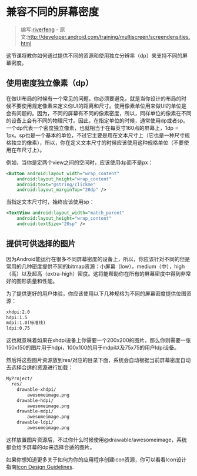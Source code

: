 # 兼容不同的屏幕密度

> 编写:[riverfeng](https://github.com/riverfeng) - 原文:<http://developer.android.com/training/multiscreen/screendensities.html>

这节课将教你如何通过提供不同的资源和使用独立分辨率（dp）来支持不同的屏幕密度。

## 使用密度独立像素（dp）

在做UI布局的时候有一个常见的问题，你必须要避免，就是当你设计的布局的时候不要使用规定像素来定义你UI的距离和尺寸。使用像素单位用来做UI的单位是会有问题的。因为，不同的屏幕有不同的像素密度，所以，同样单位的像素在不同的设备上会有不同的物理尺寸。因此，在指定单位的时候，通常使用dp或者sp。一个dp代表一个密度独立像素，也就相当于在每英寸160点的屏幕上，1dp = 1px。sp也是一个基本的单位，不过它主要是用在文本尺寸上（它也是一种尺寸规格独立的像素），所以，你在定义文本尺寸的时候应该使用这种规格单位（不要使用在布尺寸上）。

例如，当你是定两个view之间的空间时，应该使用dp而不是px：
```xml
<Button android:layout_width="wrap_content"
    android:layout_height="wrap_content"
    android:text="@string/clickme"
    android:layout_marginTop="20dp" />
```
当指定文本尺寸时，始终应该使用sp：
```xml
<TextView android:layout_width="match_parent"
    android:layout_height="wrap_content"
    android:textSize="20sp" />
```

## 提供可供选择的图片

因为Android能运行在很多不同屏幕密度的设备上，所以，你应该针对不同的但是常用的几种密度提供不同的bitmap资源：小屏幕（low），medium（中），high（高）以及超高（extra-high）密度。这将能帮助你在所有的屏幕密度中得到非常好的图形质量和性能。

为了提供更好的用户体验，你应该使用以下几种规格为不同的屏幕密度提供位图资源：
```xml
xhdpi:2.0
hdpi:1.5
mdpi:1.0(标准线)
ldpi:0.75
```

这也就意味着如果在xhdpi设备上你需要一个200x200的图片，那么你则需要一张150x150的图片用于hdpi，100x100的用于mdpi以及75x75的用户ldpi设备。

然后将这些图片资源放到res/对应的目录下面，系统会自动根据当前屏幕密度自动去选择合适的资源进行加载：
```xml
MyProject/
  res/
    drawable-xhdpi/
        awesomeimage.png
    drawable-hdpi/
        awesomeimage.png
    drawable-mdpi/
        awesomeimage.png
    drawable-ldpi/
        awesomeimage.png
```
这样放置图片资源后，不过你什么时候使用@drawable/awesomeimage，系统都会给予屏幕的dp来选择合适的图片。

如果你想知道更多关于如何为你的应用程序创建icon资源，你可以看看Icon设计指南[Icon Design Guidelines](http://developer.android.com/guide/practices/ui_guidelines/icon_design.html).
